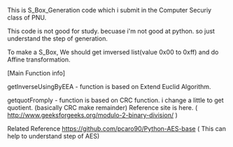 This is S_Box_Generation code which i submit in the Computer Securiy class of PNU.

This code is not good for study. becuase i'm not good at python. so just understand the step of generation.

To make a S_Box, We should get imversed list(value 0x00 to 0xff) and do Affine transformation.


[Main Function info]

getInverseUsingByEEA - function is based on Extend Euclid Algorithm. 
 
getquotFromply - function is based on CRC function. i change a little to get quotient. (basically CRC make remainder)
                 Reference site is here. ( http://www.geeksforgeeks.org/modulo-2-binary-division/ )

Related Reference 
https://github.com/pcaro90/Python-AES-base ( This can help to understand step of AES)
